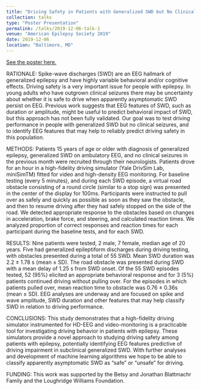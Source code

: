 ```yaml
---
title: "Driving Safety in Patients with Generalized SWD but No Clinical Seizures: Evaluation with a Realistic Driving Simulator"
collection: talks
type: "Poster Presentation"
permalink: /talks/2019-12-06-talk-1
venue: "American Epilepsy Society 2019"
date: 2019-12-06
location: "Baltimore, MD"
---
```

[See the poster here.](http://mss423.github.io/files/2019AESPoster_Max_final_reduced.pdf)

RATIONALE:
Spike-wave discharges (SWD) are an EEG hallmark of generalized epilepsy and have highly variable behavioral and/or cognitive effects. Driving safety is a very important issue for people with epilepsy. In young adults who have outgrown clinical seizures there may be uncertainty about whether it is safe to drive when apparently asymptomatic SWD persist on EEG. Previous work suggests that EEG features of SWD, such as duration or amplitude, might be useful to predict behavioral impact of SWD, but this approach has not been fully validated. Our goal was to test driving performance in people with generalized SWD but no clinical seizures, and to identify EEG features that may help to reliably predict driving safety in this population. 

METHODS:
Patients 15 years of age or older with diagnosis of generalized epilepsy, generalized SWD on ambulatory EEG, and no clinical seizures in the previous month were recruited through their neurologists. Patients drove for an hour in a high-fidelity driving simulator (Yale DrivSim Lab, miniSimTM) fitted for video and high-density EEG monitoring. For baseline testing (every 5 minutes), and during each SWD episode, a virtual road obstacle consisting of a round circle (similar to a stop sign) was presented in the center of the display for 100ms. Participants were instructed to pull over as safely and quickly as possible as soon as they saw the obstacle, and then to resume driving after they had safely stopped on the side of the road. We detected appropriate response to the obstacles based on changes in acceleration, brake force, and steering, and calculated reaction times. We analyzed proportion of correct responses and reaction times for each participant during the baseline tests, and for each SWD. 

RESULTS:
Nine patients were tested, 2 male, 7 female, median age of 20 years. Five had generalized epileptiform discharges during driving testing, with obstacles presented during a total of 55 SWD. Mean SWD duration was 2.2 ± 1.78 s (mean ± SD). The road obstacle was presented during SWD with a mean delay of 1.25 s from SWD onset. Of the 55 SWD episodes tested, 52 (95%) elicited an appropriate behavioral response and for 3 (5%) patients continued driving without pulling over. For the episodes in which patients pulled over, mean reaction time to obstacle was 0.76 ± 0.36s (mean ± SD). EEG analyses are underway and are focused on spike and wave amplitude, SWD duration and other features that may help classify SWD in relation to driving performance. 

CONCLUSIONS:
This study demonstrates that a high-fidelity driving simulator instrumented for HD-EEG and video-monitoring is a practicable tool for investigating driving behavior in patients with epilepsy. These simulators provide a novel approach to studying driving safety among patients with epilepsy, potentially identifying EEG features predictive of driving impairment in subclinical generalized SWD. With further analyses and development of machine learning algorithms we hope to be able to classify apparently asymptomatic SWD as “safe” or “unsafe” for driving. 

FUNDING:
This work was supported by the Betsy and Jonathan Blattmachr Family and the Loughridge Williams Foundation.
